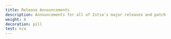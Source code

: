 ```yaml
---
title: Release Announcements
description: Announcements for all of Istio's major releases and patch releases.
weight: 8
decoration: pill
test: n/a
---
```

